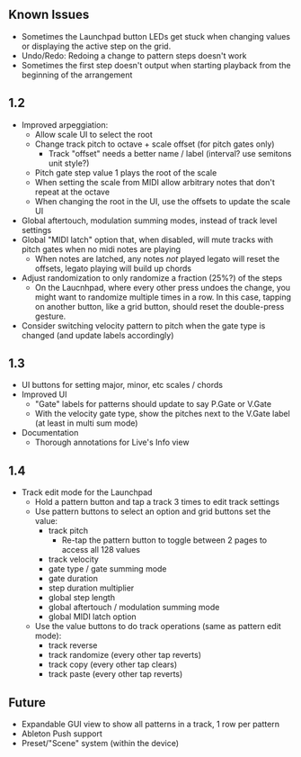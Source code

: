 ## Known Issues
- Sometimes the Launchpad button LEDs get stuck when changing values or displaying the active step on the grid.
- Undo/Redo: Redoing a change to pattern steps doesn't work
- Sometimes the first step doesn't output when starting playback from the beginning of the arrangement

## 1.2
- Improved arpeggiation:
  - Allow scale UI to select the root
  - Change track pitch to octave + scale offset (for pitch gates only)
    - Track "offset" needs a better name / label (interval? use semitons unit style?)
  - Pitch gate step value 1 plays the root of the scale
  - When setting the scale from MIDI allow arbitrary notes that don't repeat at the octave
  - When changing the root in the UI, use the offsets to update the scale UI
- Global aftertouch, modulation summing modes, instead of track level settings
- Global "MIDI latch" option that, when disabled, will mute tracks with pitch gates when no midi notes are playing
  - When notes are latched, any notes _not_ played legato will reset the offsets, legato playing will build up chords
- Adjust randomization to only randomize a fraction (25%?) of the steps
  - On the Laucnhpad, where every other press undoes the change, you might want to randomize multiple times in a row. In this case, tapping on another button, like a grid button, should reset the double-press gesture.
- Consider switching velocity pattern to pitch when the gate type is changed (and update labels accordingly)

## 1.3
- UI buttons for setting major, minor, etc scales / chords
- Improved UI
  - "Gate" labels for patterns should update to say P.Gate or V.Gate
  - With the velocity gate type, show the pitches next to the V.Gate label (at least in multi sum mode)
- Documentation
  - Thorough annotations for Live's Info view

## 1.4
- Track edit mode for the Launchpad
  - Hold a pattern button and tap a track 3 times to edit track settings
  - Use pattern buttons to select an option and grid buttons set the value:
    - track pitch
      - Re-tap the pattern button to toggle between 2 pages to access all 128 values
    - track velocity
    - gate type / gate summing mode
    - gate duration
    - step duration multiplier
    - global step length
    - global aftertouch / modulation summing mode
    - global MIDI latch option
  - Use the value buttons to do track operations (same as pattern edit mode):
    - track reverse
    - track randomize (every other tap reverts)
    - track copy (every other tap clears)
    - track paste  (every other tap reverts)

## Future
- Expandable GUI view to show all patterns in a track, 1 row per pattern
- Ableton Push support
- Preset/"Scene" system (within the device)
